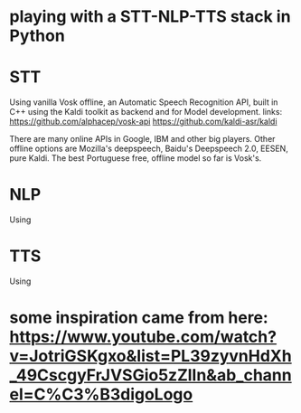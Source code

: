 # playing with a STT-NLP-TTS stack in Python

# STT
Using vanilla Vosk offline, an Automatic Speech Recognition API, built in C++ using the Kaldi toolkit as backend and for Model development.
links: https://github.com/alphacep/vosk-api
       https://github.com/kaldi-asr/kaldi

There are many online APIs in Google, IBM and other big players. Other offline options are Mozilla's deepspeech, Baidu's Deepspeech 2.0, EESEN, pure Kaldi. The best Portuguese free, offline model so far is Vosk's.

# NLP
Using
# TTS
Using 

# some inspiration came from here: https://www.youtube.com/watch?v=JotriGSKgxo&list=PL39zyvnHdXh_49CscgyFrJVSGio5zZlIn&ab_channel=C%C3%B3digoLogo